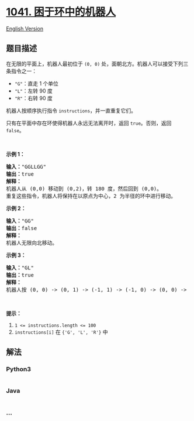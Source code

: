 # [1041. 困于环中的机器人](https://leetcode-cn.com/problems/robot-bounded-in-circle)

[English Version](/solution/1000-1099/1041.Robot%20Bounded%20In%20Circle/README_EN.md)

## 题目描述

<!-- 这里写题目描述 -->

<p>在无限的平面上，机器人最初位于&nbsp;<code>(0, 0)</code>&nbsp;处，面朝北方。机器人可以接受下列三条指令之一：</p>

<ul>
	<li><code>&quot;G&quot;</code>：直走 1 个单位</li>
	<li><code>&quot;L&quot;</code>：左转 90 度</li>
	<li><code>&quot;R&quot;</code>：右转 90 度</li>
</ul>

<p>机器人按顺序执行指令&nbsp;<code>instructions</code>，并一直重复它们。</p>

<p>只有在平面中存在环使得机器人永远无法离开时，返回&nbsp;<code>true</code>。否则，返回 <code>false</code>。</p>

<p>&nbsp;</p>

<p><strong>示例 1：</strong></p>

<pre><strong>输入：</strong>&quot;GGLLGG&quot;
<strong>输出：</strong>true
<strong>解释：</strong>
机器人从 (0,0) 移动到 (0,2)，转 180 度，然后回到 (0,0)。
重复这些指令，机器人将保持在以原点为中心，2 为半径的环中进行移动。
</pre>

<p><strong>示例 2：</strong></p>

<pre><strong>输入：</strong>&quot;GG&quot;
<strong>输出：</strong>false
<strong>解释：</strong>
机器人无限向北移动。
</pre>

<p><strong>示例 3：</strong></p>

<pre><strong>输入：</strong>&quot;GL&quot;
<strong>输出：</strong>true
<strong>解释：</strong>
机器人按 (0, 0) -&gt; (0, 1) -&gt; (-1, 1) -&gt; (-1, 0) -&gt; (0, 0) -&gt; ... 进行移动。</pre>

<p>&nbsp;</p>

<p><strong>提示：</strong></p>

<ol>
	<li><code>1 &lt;= instructions.length &lt;= 100</code></li>
	<li><code>instructions[i]</code> 在&nbsp;<code>{&#39;G&#39;, &#39;L&#39;, &#39;R&#39;}</code>&nbsp;中</li>
</ol>


## 解法

<!-- 这里可写通用的实现逻辑 -->

<!-- tabs:start -->

### **Python3**

<!-- 这里可写当前语言的特殊实现逻辑 -->

```python

```

### **Java**

<!-- 这里可写当前语言的特殊实现逻辑 -->

```java

```

### **...**

```

```

<!-- tabs:end -->
